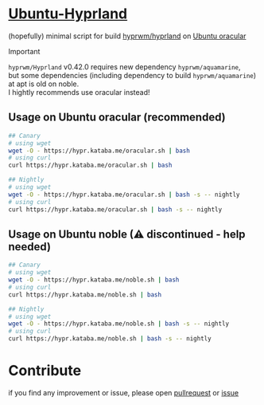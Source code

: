 # [Ubuntu-Hyprland](https://github.com/katabame/Ubuntu-Hyprland)

(hopefully) minimal script for build [hyprwm/hyprland](https://github.com/hyprwm/hyprland) on [Ubuntu oracular](https://cdimage.ubuntu.com/daily-live/current/)

>[!IMPORTANT]
>`hyprwm/Hyprland` v0.42.0 requires new dependency `hyprwm/aquamarine`,  
>but some dependencies (including dependency to build `hyprwm/aquamarine`) at apt is old on noble.  
>I hightly recommends use oracular instead!

## Usage on Ubuntu oracular (recommended)
```bash
## Canary
# using wget
wget -O - https://hypr.kataba.me/oracular.sh | bash
# using curl
curl https://hypr.kataba.me/oracular.sh | bash

## Nightly
# using wget
wget -O - https://hypr.kataba.me/oracular.sh | bash -s -- nightly 
# using curl
curl https://hypr.kataba.me/oracular.sh | bash -s -- nightly
```

## Usage on Ubuntu noble (⚠ discontinued - help needed)
```bash
## Canary
# using wget
wget -O - https://hypr.kataba.me/noble.sh | bash
# using curl
curl https://hypr.kataba.me/noble.sh | bash

## Nightly
# using wget
wget -O - https://hypr.kataba.me/noble.sh | bash -s -- nightly
# using curl
curl https://hypr.kataba.me/noble.sh | bash -s -- nightly
```


# Contribute
if you find any improvement or issue, please open [pullrequest](https://github.com/katabame/Ubuntu-Hyprland/pulls) or [issue](https://github.com/katabame/Ubuntu-Hyprland/issues)
